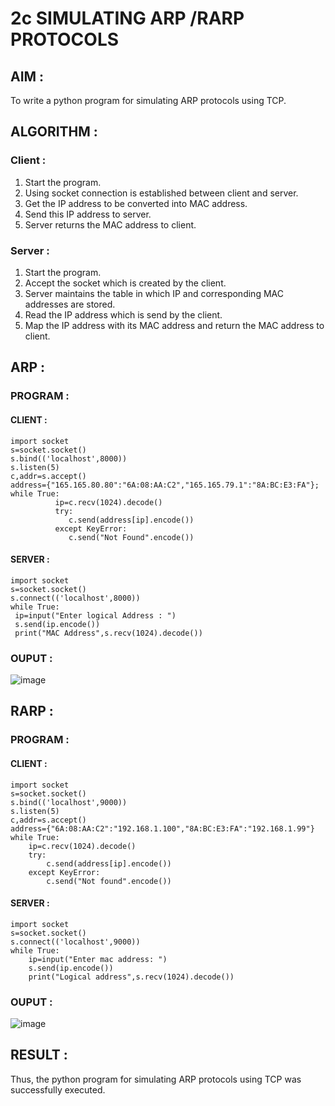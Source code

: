 # 2c  SIMULATING ARP /RARP PROTOCOLS
## AIM :
To write a python program for simulating ARP protocols using TCP.
## ALGORITHM :
### Client :
1. Start the program.
2. Using socket connection is established between client and server.
3. Get the IP address to be converted into MAC address.
4. Send this IP address to server.
5. Server returns the MAC address to client.
### Server :
1. Start the program.
2. Accept the socket which is created by the client.
3. Server maintains the table in which IP and corresponding MAC addresses are stored.
4. Read the IP address which is send by the client.
5. Map the IP address with its MAC address and return the MAC address to client.

## ARP :
### PROGRAM :
#### CLIENT :
```
import socket
s=socket.socket()
s.bind(('localhost',8000))
s.listen(5)
c,addr=s.accept()
address={"165.165.80.80":"6A:08:AA:C2","165.165.79.1":"8A:BC:E3:FA"};
while True:
          ip=c.recv(1024).decode()
          try:
             c.send(address[ip].encode())
          except KeyError:
             c.send("Not Found".encode()) 
```
#### SERVER :
```
import socket
s=socket.socket()
s.connect(('localhost',8000))
while True:
 ip=input("Enter logical Address : ")
 s.send(ip.encode())
 print("MAC Address",s.recv(1024).decode())
```
### OUPUT :
![image](https://github.com/NithyaDayalan/2c.ARP_RARP_PROTOCOLS/assets/166380061/00d85e1a-3b5c-4aa2-9237-cf9a3214ebba)

## RARP :
### PROGRAM :
#### CLIENT :
```
import socket
s=socket.socket()
s.bind(('localhost',9000))
s.listen(5)
c,addr=s.accept()
address={"6A:08:AA:C2":"192.168.1.100","8A:BC:E3:FA":"192.168.1.99"}
while True:
    ip=c.recv(1024).decode()
    try:
        c.send(address[ip].encode())
    except KeyError:
        c.send("Not found".encode())
```
#### SERVER :
```
import socket
s=socket.socket()
s.connect(('localhost',9000))
while True:
    ip=input("Enter mac address: ")
    s.send(ip.encode())
    print("Logical address",s.recv(1024).decode())
```
### OUPUT :
![image](https://github.com/NithyaDayalan/2c.ARP_RARP_PROTOCOLS/assets/166380061/1f82fdcd-68dd-424e-97db-ac195e1f1a25)

## RESULT :
Thus, the python program for simulating ARP protocols using TCP was successfully executed.
